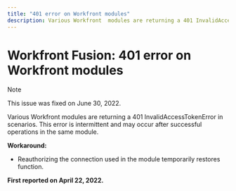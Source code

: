 ```yaml
---
title: "401 error on Workfront modules"
description: Various Workfront  modules are returning a 401 InvalidAccessTokenError in scenarios. This error is intermittent and may occur after successful operations in the same module. 
---
```


# Workfront Fusion: 401 error on Workfront modules


>[!NOTE]
>
>This issue was fixed on June 30, 2022.

Various Workfront modules are returning a 401 InvalidAccessTokenError in scenarios. This error is intermittent and may occur after successful operations in the same module. 

**Workaround:**

+ Reauthorizing the connection used in the module temporarily restores function.

**First reported on April 22, 2022.**
